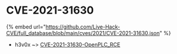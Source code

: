 # CVE-2021-31630
{% embed url="https://github.com/Live-Hack-CVE/full_database/blob/main/cves/2021/CVE-2021-31630.json" %}

* h3v0x ~> [CVE-2021-31630-OpenPLC_RCE](https://www.alice-snow.ru/2021/database/cve-2021-31630/cve-2021-31630-openplc_rce-h3v0x)